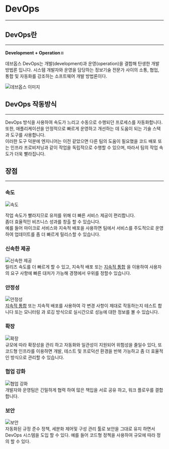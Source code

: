 DevOps
====
---

## DevOps란

---
**Development + Operation**ㅍ

데브옵스 DevOps는 개발(development)과 운영(operation)을 결합해 탄생한 개발 방법론 입니다. 
시스템 개발자와 운영을 담당하는 정보기술 전문가 사이의 소통, 협업, 통합 및 자동화를 강조하는 소프트웨어 개발 방법론이다.

![데브옵스 이미지](https://upload.wikimedia.org/wikipedia/commons/thumb/0/05/Devops-toolchain.svg/2560px-Devops-toolchain.svg.png)


## DevOps 작동방식

---
DevOps 방식을 사용하여 속도가 느리고 수동으로 수행되던 프로세스를 자동화합니다.<br> 또한, 애플리케이션을 안정적으로 빠르게 운영하고 개선하는 데 도움이 되는 기술 스택과 도구를 사용합니다.<br> 
이러한 도구 덕분에 엔지니어는 이전 같았으면 다른 팀의 도움이 필요했을 코드 배포 또는 인프라 프로비저닝과 같이 작업을 독립적으로 수행할 수 있으며, 
따라서 팀의 작업 속도가 더욱 빨라집니다.

## 장점

---

### 속도
![속도](https://d1.awsstatic.com/Developer%20Marketing/DevOps/DevOps-What-is_scale.87cace0a71f7578eb8aa79e61baa18e850b0e9ca.png) <br>

작업 속도가 빨라지므로 유저를 위해 더 빠른 서비스 제공이 편리합니다.<br>
좀더 효율적인 비즈니스 성과를 창출 할 수 있습니다.<br>
예를 들어 마이크로 서비스와 지속적 배포을 사용하면 팀에서 서비스를 주도적으로 운영하여 업데이트를 좀 더 빠르게 릴리스할 수 있습니다.

### 신속한 제공
![신속한 제공](https://d1.awsstatic.com/Developer%20Marketing/DevOps/DevOps-What-is_delivery.ab8e4f4580bd50ef2536ac6726d8c599c0a321da.png) <br>
릴리즈 속도를 더 빠르게 할 수 있고, 지속적 배포 또는 [지속적 통합](https://github.com/lyutvs/DevOps_Learn/blob/main/데브옵스/지속적통합.md) 을 이용하여 사용자의 요구 사항에 빠른 대처가 가능해 경쟁에서 우위를 정할수 있습니다. 

### 안정성
![안정성](https://d1.awsstatic.com/Developer%20Marketing/DevOps/DevOps-What-is_reliability.d515ffafa232e62e769d9f2bbf78f4160f3239ad.png) <br>
[지속적 통합](https://github.com/lyutvs/DevOps_Learn/blob/main/데브옵스/지속적통합.md) 또는 지속적 배포를 사용하여 각 변경 사항이 제대로 작동하는지 테스트 합니다 또는 모니터링 과 로깅 방식으로 실시간으로 성능에 대한 정보를 볼 수 있습니다.


### 확장
![확장](https://d1.awsstatic.com/Developer%20Marketing/DevOps/DevOps-What-is_scale.87cace0a71f7578eb8aa79e61baa18e850b0e9ca.png) <br>
규모에 따라 확장성을 관리 하고 자동화와 일관성이 지원되어 위험성을 줄일수 있다, 또 코드형 인프라를 이용하면 개발, 테스트 및 프로덕션 환경을 반복 가능하고 좀 더 효율적인 방식으로 관리할 수 있습니다.

### 협업 강화
![협업 강화](https://d1.awsstatic.com/Developer%20Marketing/DevOps/DevOps-What-is_collaboration.135599d9c5b1f67bc1a40a7d4295cda99a30d7ff.png) <br>
개발자와 운영팀은 긴밀하게 협력 하여 많은 책입을 서로 공유 하고, 워크 플로우를 결합 합니다.

### 보안
![보안](https://d1.awsstatic.com/Developer%20Marketing/DevOps/DevOps-What-is_security.4246af1c9c37ce52cca4fac51f786a524836e04d.png) <br>
자동화된 규정 준수 정책, 세분화 제어및 구성 관리 툴로 보안을 그대로 유지 하면서 DevOps 시스템을 도입 할 수 있다. 예를 들어 코드형 정첵을 사용하여 규모에 따라 정의 할 수 있다.


